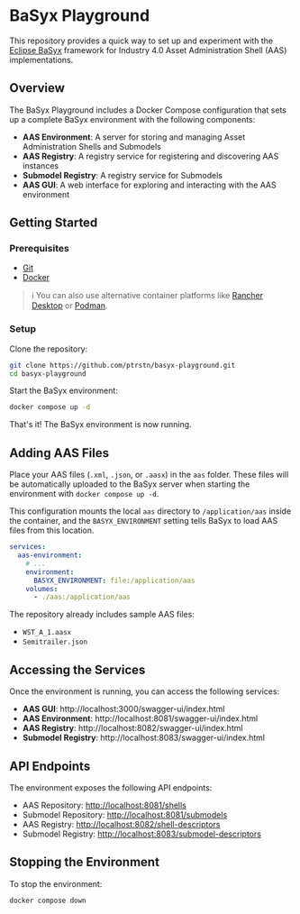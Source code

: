 
# BaSyx Playground

This repository provides a quick way to set up and experiment with the [Eclipse BaSyx](https://www.eclipse.org/basyx/) framework for Industry 4.0 Asset Administration Shell (AAS) implementations.

## Overview

The BaSyx Playground includes a Docker Compose configuration that sets up a complete BaSyx environment with the following components:

- **AAS Environment**: A server for storing and managing Asset Administration Shells and Submodels
- **AAS Registry**: A registry service for registering and discovering AAS instances
- **Submodel Registry**: A registry service for Submodels
- **AAS GUI**: A web interface for exploring and interacting with the AAS environment

## Getting Started

### Prerequisites

- [Git](https://git-scm.com/)
- [Docker](https://www.docker.com/)

> ℹ️ You can also use alternative container platforms like [Rancher Desktop](https://rancherdesktop.io/) or [Podman](https://podman.io/).

### Setup

Clone the repository:

```bash
git clone https://github.com/ptrstn/basyx-playground.git
cd basyx-playground
```

Start the BaSyx environment:

```bash
docker compose up -d
```

That's it! The BaSyx environment is now running.

## Adding AAS Files

Place your AAS files (`.xml`, `.json`, or `.aasx`) in the `aas` folder. 
These files will be automatically uploaded to the BaSyx server when starting the environment with `docker compose up -d`.

This configuration mounts the local `aas` directory to `/application/aas` inside the container, and the `BASYX_ENVIRONMENT` setting tells BaSyx to load AAS files from this location.

```yaml
services:
  aas-environment:
    # ...
    environment:
      BASYX_ENVIRONMENT: file:/application/aas
    volumes:
      - ./aas:/application/aas
```

The repository already includes sample AAS files:
- `WST_A_1.aasx`
- `Semitrailer.json`

## Accessing the Services

Once the environment is running, you can access the following services:

- **AAS GUI**: http://localhost:3000/swagger-ui/index.html
- **AAS Environment**: http://localhost:8081/swagger-ui/index.html
- **AAS Registry**: http://localhost:8082/swagger-ui/index.html
- **Submodel Registry**: http://localhost:8083/swagger-ui/index.html

## API Endpoints

The environment exposes the following API endpoints:

- AAS Repository: [http://localhost:8081/shells](http://localhost:8081/shells)
- Submodel Repository: [http://localhost:8081/submodels](http://localhost:8081/submodels)
- AAS Registry: [http://localhost:8082/shell-descriptors](http://localhost:8082/shell-descriptors)
- Submodel Registry: [http://localhost:8083/submodel-descriptors](http://localhost:8083/submodel-descriptors)

## Stopping the Environment

To stop the environment:

```bash
docker compose down
```